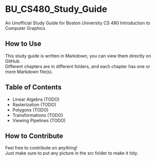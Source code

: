 # BU_CS480_Study_Guide
An Unofficial Study Guide for Boston University CS 480 Introduction to Computer Graphics

## How to Use
This study guide is written in Markdown, you can view them directly on GitHub.<br>
Different chapters are in different folders, and each chapter has one or more Markdown file(s).<br>

## Table of Contents
- Linear Algebra (TODO)
- Rasterization (TODO)
- Polygons (TODO)
- Transformations (TODO)
- Viewing Pipelines (TODO)

## How to Contribute
Feel free to contribute on anything!<br>
Just make sure to put any picture in the src folder to make it tidy.<br>
